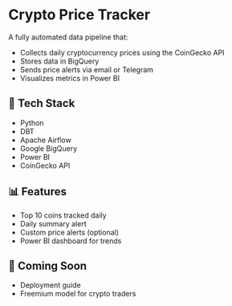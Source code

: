 # Crypto Price Tracker

A fully automated data pipeline that:
- Collects daily cryptocurrency prices using the CoinGecko API
- Stores data in BigQuery
- Sends price alerts via email or Telegram
- Visualizes metrics in Power BI

## 🔧 Tech Stack
- Python
- DBT
- Apache Airflow
- Google BigQuery
- Power BI
- CoinGecko API

## 📊 Features
- Top 10 coins tracked daily
- Daily summary alert
- Custom price alerts (optional)
- Power BI dashboard for trends

## 📌 Coming Soon
- Deployment guide
- Freemium model for crypto traders